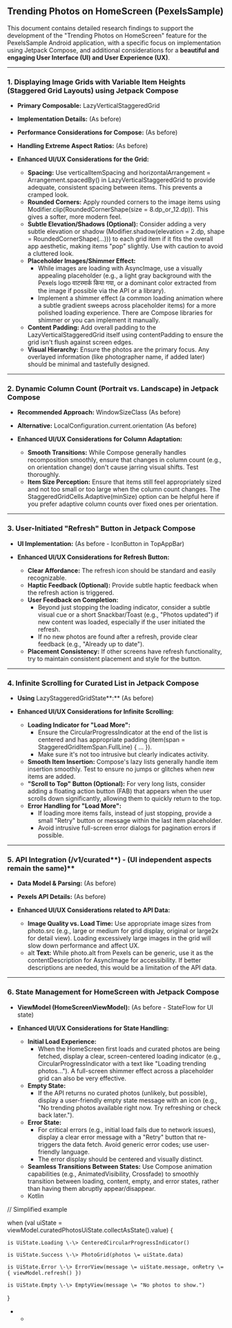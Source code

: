 ## **Trending Photos on HomeScreen (PexelsSample)**

This document contains detailed research findings to support the development of the "Trending Photos on HomeScreen" feature for the PexelsSample Android application, with a specific focus on implementation using Jetpack Compose, and additional considerations for a **beautiful and engaging User Interface (UI) and User Experience (UX)**.

---

### **1\. Displaying Image Grids with Variable Item Heights (Staggered Grid Layouts) using Jetpack Compose**

* **Primary Composable:** LazyVerticalStaggeredGrid

* **Implementation Details:** (As before)

* **Performance Considerations for Compose:** (As before)

* **Handling Extreme Aspect Ratios:** (As before)

* **Enhanced UI/UX Considerations for the Grid:**

    * **Spacing:** Use verticalItemSpacing and horizontalArrangement \= Arrangement.spacedBy() in LazyVerticalStaggeredGrid to provide adequate, consistent spacing between items. This prevents a cramped look.
    * **Rounded Corners:** Apply rounded corners to the image items using Modifier.clip(RoundedCornerShape(size \= 8.dp\_or\_12.dp)). This gives a softer, more modern feel.
    * **Subtle Elevation/Shadows (Optional):** Consider adding a very subtle elevation or shadow (Modifier.shadow(elevation \= 2.dp, shape \= RoundedCornerShape(...))) to each grid item if it fits the overall app aesthetic, making items "pop" slightly. Use with caution to avoid a cluttered look.
    * **Placeholder Images/Shimmer Effect:**
        * While images are loading with AsyncImage, use a visually appealing placeholder (e.g., a light gray background with the Pexels logo वाटरमार्क किया गया, or a dominant color extracted from the image if possible via the API or a library).
        * Implement a shimmer effect (a common loading animation where a subtle gradient sweeps across placeholder items) for a more polished loading experience. There are Compose libraries for shimmer or you can implement it manually.
    * **Content Padding:** Add overall padding to the LazyVerticalStaggeredGrid itself using contentPadding to ensure the grid isn't flush against screen edges.
    * **Visual Hierarchy:** Ensure the photos are the primary focus. Any overlayed information (like photographer name, if added later) should be minimal and tastefully designed.

---

### **2\. Dynamic Column Count (Portrait vs. Landscape) in Jetpack Compose**

* **Recommended Approach:** WindowSizeClass (As before)

* **Alternative:** LocalConfiguration.current.orientation (As before)

* **Enhanced UI/UX Considerations for Column Adaptation:**

    * **Smooth Transitions:** While Compose generally handles recomposition smoothly, ensure that changes in column count (e.g., on orientation change) don't cause jarring visual shifts. Test thoroughly.
    * **Item Size Perception:** Ensure that items still feel appropriately sized and not too small or too large when the column count changes. The StaggeredGridCells.Adaptive(minSize) option can be helpful here if you prefer adaptive column counts over fixed ones per orientation.

---

### **3\. User-Initiated "Refresh" Button in Jetpack Compose**

* **UI Implementation:** (As before \- IconButton in TopAppBar)

* **Enhanced UI/UX Considerations for Refresh Button:**

    * **Clear Affordance:** The refresh icon should be standard and easily recognizable.
    * **Haptic Feedback (Optional):** Provide subtle haptic feedback when the refresh action is triggered.
    * **User Feedback on Completion:**
        * Beyond just stopping the loading indicator, consider a subtle visual cue or a short Snackbar/Toast (e.g., "Photos updated") if new content was loaded, especially if the user initiated the refresh.
        * If no new photos are found after a refresh, provide clear feedback (e.g., "Already up to date").
    * **Placement Consistency:** If other screens have refresh functionality, try to maintain consistent placement and style for the button.

---

### **4\. Infinite Scrolling for Curated List in Jetpack Compose**

* **Using** LazyStaggeredGridState**:** (As before)

* **Enhanced UI/UX Considerations for Infinite Scrolling:**

    * **Loading Indicator for "Load More":**
        * Ensure the CircularProgressIndicator at the end of the list is centered and has appropriate padding (item(span \= StaggeredGridItemSpan.FullLine) { ... }).
        * Make sure it's not too intrusive but clearly indicates activity.
    * **Smooth Item Insertion:** Compose's lazy lists generally handle item insertion smoothly. Test to ensure no jumps or glitches when new items are added.
    * **"Scroll to Top" Button (Optional):** For very long lists, consider adding a floating action button (FAB) that appears when the user scrolls down significantly, allowing them to quickly return to the top.
    * **Error Handling for "Load More":**
        * If loading more items fails, instead of just stopping, provide a small "Retry" button or message within the last item placeholder.
        * Avoid intrusive full-screen error dialogs for pagination errors if possible.

---

### **5\. API Integration (**/v1/curated**) \- (UI independent aspects remain the same)**

* **Data Model & Parsing:** (As before)

* **Pexels API Details:** (As before)

* **Enhanced UI/UX Considerations related to API Data:**

    * **Image Quality vs. Load Time:** Use appropriate image sizes from photo.src (e.g., large or medium for grid display, original or large2x for detail view). Loading excessively large images in the grid will slow down performance and affect UX.
    * alt **Text:** While photo.alt from Pexels can be generic, use it as the contentDescription for AsyncImage for accessibility. If better descriptions are needed, this would be a limitation of the API data.

---

### **6\. State Management for HomeScreen with Jetpack Compose**

* **ViewModel (**HomeScreenViewModel**):** (As before \- StateFlow for UI state)

* **Enhanced UI/UX Considerations for State Handling:**

    * **Initial Load Experience:**
        * When the HomeScreen first loads and curated photos are being fetched, display a clear, screen-centered loading indicator (e.g., CircularProgressIndicator with a text like "Loading trending photos..."). A full-screen shimmer effect across a placeholder grid can also be very effective.
    * **Empty State:**
        * If the API returns no curated photos (unlikely, but possible), display a user-friendly empty state message with an icon (e.g., "No trending photos available right now. Try refreshing or check back later.").
    * **Error State:**
        * For critical errors (e.g., initial load fails due to network issues), display a clear error message with a "Retry" button that re-triggers the data fetch. Avoid generic error codes; use user-friendly language.
        * The error display should be centered and visually distinct.
    * **Seamless Transitions Between States:** Use Compose animation capabilities (e.g., AnimatedVisibility, Crossfade) to smoothly transition between loading, content, empty, and error states, rather than having them abruptly appear/disappear.
    * Kotlin

// Simplified example

when (val uiState \= viewModel.curatedPhotosUiState.collectAsState().value) {

    is UiState.Loading \-\> CenteredCircularProgressIndicator()

    is UiState.Success \-\> PhotoGrid(photos \= uiState.data)

    is UiState.Error \-\> ErrorView(message \= uiState.message, onRetry \= { viewModel.refresh() })

    is UiState.Empty \-\> EmptyView(message \= "No photos to show.")

}

*
    * 

